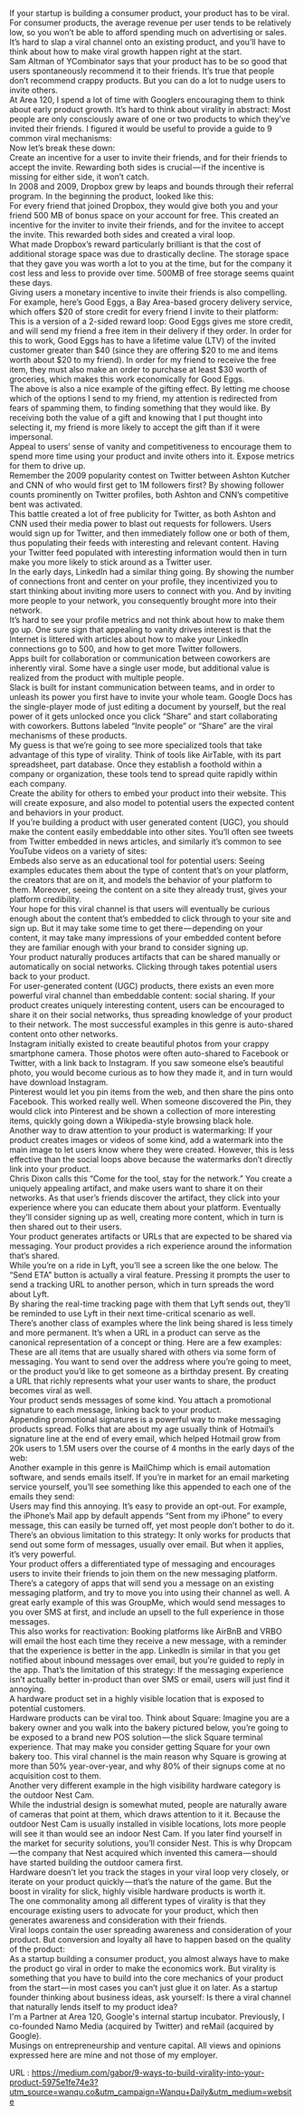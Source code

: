   If your startup is building a consumer product, your product has to be viral. For consumer products, the average revenue per user tends to be relatively low, so you won’t be able to afford spending much on advertising or sales. It’s hard to slap a viral channel onto an existing product, and you’ll have to think about how to make viral growth happen right at the start.  
    Sam Altman of YCombinator says that your product has to be so good that users spontaneously recommend it to their friends. It’s true that people don’t recommend crappy products. But you can do a lot to nudge users to invite others.  
    At Area 120, I spend a lot of time with Googlers encouraging them to think about early product growth. It’s hard to think about virality in abstract: Most people are only consciously aware of one or two products to which they’ve invited their friends. I figured it would be useful to provide a guide to 9 common viral mechanisms:  
    Now let’s break these down:  
    Create an incentive for a user to invite their friends, and for their friends to accept the invite. Rewarding both sides is crucial — if the incentive is missing for either side, it won’t catch.  
    In 2008 and 2009, Dropbox grew by leaps and bounds through their referral program. In the beginning the product, looked like this:  
    For every friend that joined Dropbox, they would give both you and your friend 500 MB of bonus space on your account for free. This created an incentive for the inviter to invite their friends, and for the invitee to accept the invite. This rewarded both sides and created a viral loop.  
    What made Dropbox’s reward particularly brilliant is that the cost of additional storage space was due to drastically decline. The storage space that they gave you was worth a lot to you at the time, but for the company it cost less and less to provide over time. 500MB of free storage seems quaint these days.  
    Giving users a monetary incentive to invite their friends is also compelling. For example, here’s Good Eggs, a Bay Area-based grocery delivery service, which offers $20 of store credit for every friend I invite to their platform:  
    This is a version of a 2-sided reward loop: Good Eggs gives me store credit, and will send my friend a free item in their delivery if they order. In order for this to work, Good Eggs has to have a lifetime value (LTV) of the invited customer greater than $40 (since they are offering $20 to me and items worth about $20 to my friend). In order for my friend to receive the free item, they must also make an order to purchase at least $30 worth of groceries, which makes this work economically for Good Eggs.  
    The above is also a nice example of the gifting effect. By letting me choose which of the options I send to my friend, my attention is redirected from fears of spamming them, to finding something that they would like. By receiving both the value of a gift and knowing that I put thought into selecting it, my friend is more likely to accept the gift than if it were impersonal.  
    Appeal to users’ sense of vanity and competitiveness to encourage them to spend more time using your product and invite others into it. Expose metrics for them to drive up.  
    Remember the 2009 popularity contest on Twitter between Ashton Kutcher and CNN of who would first get to 1M followers first? By showing follower counts prominently on Twitter profiles, both Ashton and CNN’s competitive bent was activated.  
    This battle created a lot of free publicity for Twitter, as both Ashton and CNN used their media power to blast out requests for followers. Users would sign up for Twitter, and then immediately follow one or both of them, thus populating their feeds with interesting and relevant content. Having your Twitter feed populated with interesting information would then in turn make you more likely to stick around as a Twitter user.  
    In the early days, LinkedIn had a similar thing going. By showing the number of connections front and center on your profile, they incentivized you to start thinking about inviting more users to connect with you. And by inviting more people to your network, you consequently brought more into their network.  
    It’s hard to see your profile metrics and not think about how to make them go up. One sure sign that appealing to vanity drives interest is that the Internet is littered with articles about how to make your LinkedIn connections go to 500, and how to get more Twitter followers.  
    Apps built for collaboration or communication between coworkers are inherently viral. Some have a single user mode, but additional value is realized from the product with multiple people.  
    Slack is built for instant communication between teams, and in order to unleash its power you first have to invite your whole team. Google Docs has the single-player mode of just editing a document by yourself, but the real power of it gets unlocked once you click “Share” and start collaborating with coworkers. Buttons labeled “Invite people” or “Share” are the viral mechanisms of these products.  
    My guess is that we’re going to see more specialized tools that take advantage of this type of virality. Think of tools like AirTable, with its part spreadsheet, part database. Once they establish a foothold within a company or organization, these tools tend to spread quite rapidly within each company.  
    Create the ability for others to embed your product into their website. This will create exposure, and also model to potential users the expected content and behaviors in your product.  
    If you’re building a product with user generated content (UGC), you should make the content easily embeddable into other sites. You’ll often see tweets from Twitter embedded in news articles, and similarly it’s common to see YouTube videos on a variety of sites:  
    Embeds also serve as an educational tool for potential users: Seeing examples educates them about the type of content that’s on your platform, the creators that are on it, and models the behavior of your platform to them. Moreover, seeing the content on a site they already trust, gives your platform credibility.  
    Your hope for this viral channel is that users will eventually be curious enough about the content that’s embedded to click through to your site and sign up. But it may take some time to get there — depending on your content, it may take many impressions of your embedded content before they are familiar enough with your brand to consider signing up.  
    Your product naturally produces artifacts that can be shared manually or automatically on social networks. Clicking through takes potential users back to your product.  
    For user-generated content (UGC) products, there exists an even more powerful viral channel than embeddable content: social sharing. If your product creates uniquely interesting content, users can be encouraged to share it on their social networks, thus spreading knowledge of your product to their network. The most successful examples in this genre is auto-shared content onto other networks.  
    Instagram initially existed to create beautiful photos from your crappy smartphone camera. Those photos were often auto-shared to Facebook or Twitter, with a link back to Instagram. If you saw someone else’s beautiful photo, you would become curious as to how they made it, and in turn would have download Instagram.  
    Pinterest would let you pin items from the web, and then share the pins onto Facebook. This worked really well. When someone discovered the Pin, they would click into Pinterest and be shown a collection of more interesting items, quickly going down a Wikipedia-style browsing black hole.  
    Another way to draw attention to your product is watermarking: If your product creates images or videos of some kind, add a watermark into the main image to let users know where they were created. However, this is less effective than the social loops above because the watermarks don’t directly link into your product.  
    Chris Dixon calls this “Come for the tool, stay for the network.” You create a uniquely appealing artifact, and make users want to share it on their networks. As that user’s friends discover the artifact, they click into your experience where you can educate them about your platform. Eventually they’ll consider signing up as well, creating more content, which in turn is then shared out to their users.  
    Your product generates artifacts or URLs that are expected to be shared via messaging. Your product provides a rich experience around the information that’s shared.  
    While you’re on a ride in Lyft, you’ll see a screen like the one below. The “Send ETA” button is actually a viral feature. Pressing it prompts the user to send a tracking URL to another person, which in turn spreads the word about Lyft.  
    By sharing the real-time tracking page with them that Lyft sends out, they’ll be reminded to use Lyft in their next time-critical scenario as well.  
    There’s another class of examples where the link being shared is less timely and more permanent. It’s when a URL in a product can serve as the canonical representation of a concept or thing. Here are a few examples:  
    These are all items that are usually shared with others via some form of messaging. You want to send over the address where you’re going to meet, or the product you’d like to get someone as a birthday present. By creating a URL that richly represents what your user wants to share, the product becomes viral as well.  
    Your product sends messages of some kind. You attach a promotional signature to each message, linking back to your product.  
    Appending promotional signatures is a powerful way to make messaging products spread. Folks that are about my age usually think of Hotmail’s signature line at the end of every email, which helped Hotmail grow from 20k users to 1.5M users over the course of 4 months in the early days of the web:  
    Another example in this genre is MailChimp which is email automation software, and sends emails itself. If you’re in market for an email marketing service yourself, you’ll see something like this appended to each one of the emails they send:  
    Users may find this annoying. It’s easy to provide an opt-out. For example, the iPhone’s Mail app by default appends “Sent from my iPhone” to every message, this can easily be turned off, yet most people don’t bother to do it.  
    There’s an obvious limitation to this strategy: It only works for products that send out some form of messages, usually over email. But when it applies, it’s very powerful.  
    Your product offers a differentiated type of messaging and encourages users to invite their friends to join them on the new messaging platform.  
    There’s a category of apps that will send you a message on an existing messaging platform, and try to move you into using their channel as well. A great early example of this was GroupMe, which would send messages to you over SMS at first, and include an upsell to the full experience in those messages.  
    This also works for reactivation: Booking platforms like AirBnB and VRBO will email the host each time they receive a new message, with a reminder that the experience is better in the app. LinkedIn is similar in that you get notified about inbound messages over email, but you’re guided to reply in the app. That’s the limitation of this strategy: If the messaging experience isn’t actually better in-product than over SMS or email, users will just find it annoying.  
    A hardware product set in a highly visible location that is exposed to potential customers.  
    Hardware products can be viral too. Think about Square: Imagine you are a bakery owner and you walk into the bakery pictured below, you’re going to be exposed to a brand new POS solution — the slick Square terminal experience. That may make you consider getting Square for your own bakery too. This viral channel is the main reason why Square is growing at more than 50% year-over-year, and why 80% of their signups come at no acquisition cost to them.  
    Another very different example in the high visibility hardware category is the outdoor Nest Cam.  
    While the industrial design is somewhat muted, people are naturally aware of cameras that point at them, which draws attention to it it. Because the outdoor Nest Cam is usually installed in visible locations, lots more people will see it than would see an indoor Nest Cam. If you later find yourself in the market for security solutions, you’ll consider Nest. This is why Dropcam — the company that Nest acquired which invented this camera — should have started building the outdoor camera first.  
    Hardware doesn’t let you track the stages in your viral loop very closely, or iterate on your product quickly — that’s the nature of the game. But the boost in virality for slick, highly visible hardware products is worth it.  
    The one commonality among all different types of virality is that they encourage existing users to advocate for your product, which then generates awareness and consideration with their friends.  
    Viral loops contain the user spreading awareness and consideration of your product. But conversion and loyalty all have to happen based on the quality of the product:  
    As a startup building a consumer product, you almost always have to make the product go viral in order to make the economics work. But virality is something that you have to build into the core mechanics of your product from the start — in most cases you can’t just glue it on later. As a startup founder thinking about business ideas, ask yourself: Is there a viral channel that naturally lends itself to my product idea?  
    I'm a Partner at Area 120, Google's internal startup incubator. Previously, I co-founded Namo Media (acquired by Twitter) and reMail (acquired by Google).  
    Musings on entrepreneurship and venture capital. All views and opinions expressed here are mine and not those of my employer.  
    
  URL : https://medium.com/gabor/9-ways-to-build-virality-into-your-product-5975e1fe74e3?utm_source=wanqu.co&utm_campaign=Wanqu+Daily&utm_medium=website